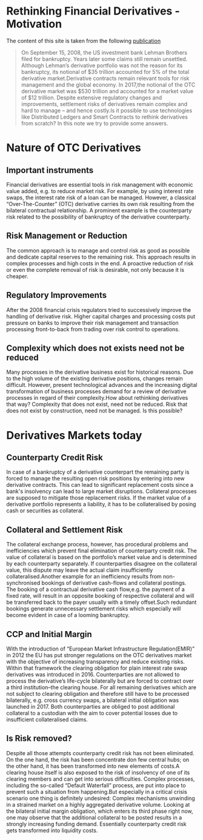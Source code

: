 # Rethinking Financial Derivatives - Motivation

The content of this site is taken from the
following [publication](https://papers.ssrn.com/sol3/papers.cfm?abstract_id=3249430)


> On September 15, 2008, the US investment bank Lehman Brothers filed for bankruptcy. Years later some claims still
> remain unsettled. Although Lehman’s derivative portfolio was not the reason for its bankruptcy, its notional of $35
> trillion accounted for 5% of the total derivative market.Derivative contracts remain relevant tools for risk management
> and the global economy. In 2017,the notional of the OTC derivative market was $530 trillion and accounted for a market
> value of $12 trillion. Despite extensive regulatory changes and improvements, settlement risks of derivatives remain
> complex and hard to manage – and hence costly.Is it possible to use technologies like Distributed Ledgers and Smart
> Contracts to rethink derivatives from scratch? In this note we try to provide some answers.

# Nature of OTC Derivatives

## Important instruments

Financial derivatives are essential tools in risk management with economic value added, e.g. to reduce market risk. For
example, by using interest rate swaps, the interest rate risk of a loan can be managed. However, a classical
“Over-The-Counter”  (OTC)  derivative carries its own risk resulting from the bilateral contractual relationship. A
prominent example is the counterparty risk related to the possibility of bankruptcy of the derivative counterparty.

## Risk Management or Reduction

The common approach is to manage and control risk as good as possible and dedicate capital reserves to the remaining
risk. This approach results in complex processes and high costs in the end. A proactive reduction of risk or even the
complete removal of risk is desirable, not only because it is cheaper.

## Regulatory Improvements

After the 2008 financial crisis regulators tried to successively improve the handling of derivative risk. Higher capital
charges and processing costs put pressure on banks to improve their risk management and transaction processing
front-to-back from trading over risk control to operations.

## Complexity which does not exists need not be reduced

Many processes in the derivative business exist for historical reasons. Due to the high volume of the existing
derivative positions, changes remain difficult. However, present technological advances and the increasing digital
transformation of business processes demand for a review of derivative processes in regard of their complexity.How about
rethinking derivatives that way? Complexity that does not exist, need not be reduced. Risk that does not exist by
construction, need not be managed. Is this possible?

# Derivatives Markets today

## Counterparty Credit Risk

In case of a bankruptcy of a derivative counterpart the remaining party is forced to manage the resulting open risk
positions by entering into new derivative contracts. This can lead to significant replacement costs since a bank's
insolvency can lead to large market disruptions. Collateral processes are supposed to mitigate those replacement risks.
If the market value of a derivative portfolio represents a liability, it has to be collateralised by posing cash or
securities as collateral.

## Collateral and Settlement Risk

The collateral exchange process, however, has procedural problems and inefficiencies which prevent final elimination of
counterparty credit risk. The value of collateral is based on the portfolio’s market value and is determined by each
counterparty separately. If counterparties disagree on the collateral value, this dispute may leave the actual claim
insufficiently collateralised.Another example for an inefficiency results from non-synchronised bookings of derivative
cash-flows and collateral postings. The booking of a contractual derivative cash flow,e.g. the payment of a fixed rate,
will result in an opposite booking of respective collateral and will be transferred back to the payer usually with a
timely offset.Such redundant bookings generate unnecessary settlement risks which especially will become evident in case
of a looming bankruptcy.

## CCP and Initial Margin

With the introduction of “European Market Infrastructure Regulation(EMIR)” in 2012 the EU has put stronger regulations
on the OTC derivatives market with the objective of increasing transparency and reduce existing risks. Within that
framework the clearing obligation for plain interest rate swap derivatives was introduced in 2016. Counterparties are
not allowed to process the derivative’s life-cycle bilaterally but are forced to contract over a third institution–the
clearing house. For all remaining derivatives which are not subject to clearing obligation and therefore still have to
be processed bilaterally, e.g. cross currency swaps, a bilateral initial obligation was launched in 2017. Both
counterparties are obliged to post additional collateral to a custodian with the aim to cover potential losses due to
insufficient collateralised claims.

## Is Risk removed?

Despite all those attempts counterparty credit risk has not been eliminated. On the one hand, the risk has been
concentrate don few central hubs; on the other hand, it has been transformed into new elements of costs.A clearing house
itself is also exposed to the risk of insolvency of one of its clearing members and can get into serious difficulties.
Complex processes, including the so-called “Default Waterfall” process, are put into place to prevent such a situation
from happening.But especially in a critical crisis scenario one thing is definitely undesired:  Complex mechanisms
unwinding in a strained market on a highly aggregated derivative volume. Looking at the bilateral initial margin
obligation, which enters its third phase right now, one may observe that the additional collateral to be posted results
in a strongly increasing funding demand. Essentially counterparty credit risk gets
transformed into liquidity costs.
